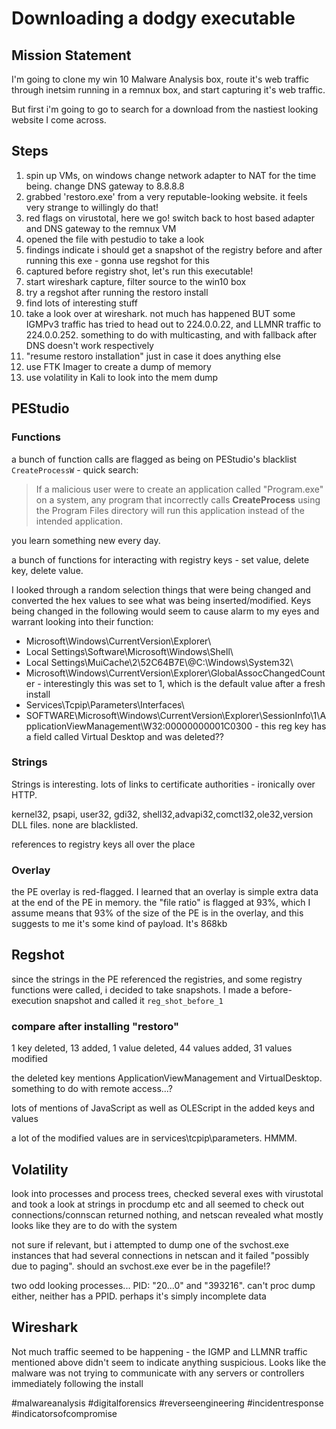 # Downloading a dodgy executable
## Mission Statement
I'm going to clone my win 10 Malware Analysis box, route it's web traffic through inetsim running in a remnux box, and start capturing it's web traffic.

But first i'm going to go to search for a download from the nastiest looking website I come across.

## Steps
1. spin up VMs, on windows change network adapter to NAT for the time being.  change DNS gateway to 8.8.8.8
2. grabbed 'restoro.exe' from a very reputable-looking website.  it feels very strange to willingly do that!
3. red flags on virustotal, here we go!  switch back to host based adapter and DNS gateway to the remnux VM
4. opened the file with pestudio to take a look
5. findings indicate i should get a snapshot of the registry before and after running this exe - gonna use regshot for this
6. captured before registry shot, let's run this executable!
7. start wireshark capture, filter source to the win10 box
8. try a regshot after running the restoro install
9. find lots of interesting stuff
10. take a look over at wireshark.  not much has happened BUT some IGMPv3 traffic has tried to head out to 224.0.0.22, and LLMNR traffic to 224.0.0.252.  something to do with multicasting, and with fallback after DNS doesn't work respectively
11. "resume restoro installation" just in case it does anything else
12. use FTK Imager to create a dump of memory
13. use volatility in Kali to look into the mem dump

## PEStudio
### Functions
a bunch of function calls are flagged as being on PEStudio's blacklist
`CreateProcessW` - quick search:
> If a malicious user were to create an application called "Program.exe" on a system, any program that incorrectly calls **CreateProcess** using the Program Files directory will run this application instead of the intended application.

you learn something new every day.

a bunch of functions for interacting with registry keys - set value, delete key, delete value.

I looked through a random selection things that were being changed and converted the hex values to see what was being inserted/modified.  Keys being changed in the following would seem to cause alarm to my eyes and warrant looking into their function:
- Microsoft\\Windows\\CurrentVersion\\Explorer\\
- Local Settings\\Software\\Microsoft\\Windows\\Shell\\
- Local Settings\\MuiCache\\2\\52C64B7E\\@C:\\Windows\\System32\\
- Microsoft\\Windows\\CurrentVersion\\Explorer\\GlobalAssocChangedCounter - interestingly this was set to 1, which is the default value after a fresh install
- Services\\Tcpip\\Parameters\\Interfaces\\
- SOFTWARE\\Microsoft\\Windows\\CurrentVersion\\Explorer\\SessionInfo\\1\\ApplicationViewManagement\\W32:00000000001C0300 - this reg key has a field called Virtual Desktop and was deleted??

### Strings
Strings is interesting.  lots of links to certificate authorities - ironically over HTTP.

kernel32, psapi, user32, gdi32, shell32,advapi32,comctl32,ole32,version DLL files.  none are blacklisted.

references to registry keys all over the place

### Overlay
the PE overlay is red-flagged.  I learned that an overlay is simple extra data at the end of the PE in memory.  the "file ratio" is flagged at 93%, which I assume means that 93% of the size of the PE is in the overlay, and this suggests to me it's some kind of payload.  It's 868kb

## Regshot
since the strings in the PE referenced the registries, and some registry functions were called, i decided to take snapshots.  I made a before-execution snapshot and called it `reg_shot_before_1`

### compare after installing "restoro"
1 key deleted, 13 added, 1 value deleted, 44 values added, 31 values modified

the deleted key mentions ApplicationViewManagement and VirtualDesktop.  something to do with remote access...?

lots of mentions of JavaScript as well as OLEScript in the added keys and values

a lot of the modified values are in services\\tcpip\\parameters.  HMMM.

## Volatility
look into processes and process trees, checked several exes with virustotal and took a look at strings in procdump etc and all seemed to check out
connections/connscan returned nothing, and netscan revealed what mostly looks like they are to do with the system

not sure if relevant, but i attempted to dump one of the svchost.exe instances that had several connections in netscan and it failed "possibly due to paging".  should an svchost.exe ever be in the pagefile!?

two odd looking processes... PID: "20...0" and "393216".  can't proc dump either, neither has a PPID.  perhaps it's simply incomplete data

## Wireshark
Not much traffic seemed to be happening - the IGMP and LLMNR traffic mentioned above didn't seem to indicate anything suspicious.  Looks like the malware was not trying to communicate with any servers or controllers immediately following the install

#malwareanalysis #digitalforensics #reverseengineering #incidentresponse #indicatorsofcompromise
